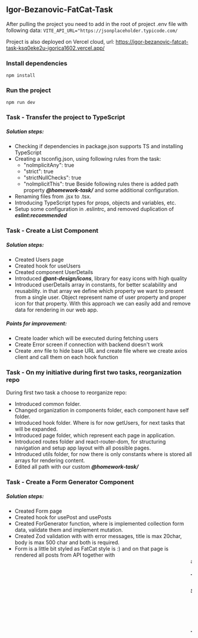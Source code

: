 ## Igor-Bezanovic-FatCat-Task

After pulling the project you need to add in the root of project .env file with following data:
`VITE_API_URL="https://jsonplaceholder.typicode.com/`

Project is also deployed on Vercel cloud, url:
https://igor-bezanovic-fatcat-task-ksq0eke2u-igorica1602.vercel.app/

### Install dependencies

`npm install`

### Run the project

`npm run dev`

### Task - Transfer the project to TypeScript

##### Solution steps:

-   Checking if dependencies in package.json supports TS and installing TypeScript
-   Creating a tsconfig.json, using following rules from the task:
    -   "noImplicitAny": true
    -   "strict": true
    -   "strictNullChecks": true
    -   "noImplicitThis": true
        Beside following rules there is added path property **_@homework-task/_** and some additional configuration.
-   Renaming files from .jsx to .tsx.
-   Introducing TypeScript types for props, objects and variables, etc.
-   Setup some configuration in .eslintrc, and removed duplication of **_eslint:recommended_**

### Task - Create a List Component

##### Solution steps:

-   Created Users page
-   Created hook for useUsers
-   Created component UserDetails
-   Introduced **_@ant-design/icons_**, library for easy icons with high quality
-   Introduced userDetails array in constants, for better scalability and reusability.
    in that array we define which property we want to present from a single user. Object represent name
    of user property and proper icon for that property. With this approach we can easily add and remove
    data for rendering in our web app.

##### Points for improvement:

-   Create loader which will be executed during fetching users
-   Create Error screen if connection with backend doesn't work
-   Create .env file to hide base URL and create file where we create axios client and call them on each hook function

### Task - On my initiative during first two tasks, reorganization repo

During first two task a choose to reorganize repo:

-   Introduced common folder.
-   Changed organization in components folder, each component have self folder.
-   Introduced hook folder. Where is for now getUsers, for next tasks that will be expanded.
-   Introduced page folder, which represent each page in application.
-   Introduced routes folder and react-router-dom, for structuring navigation and setup app layout with all possible pages.
-   Introduced utils folder, for now there is only constants where is stored all arrays for rendering content.
-   Edited all path with our custom **_@homework-task/_**

### Task - Create a Form Generator Component

##### Solution steps:

-   Created Form page
-   Created hook for usePost and usePosts
-   Created ForGenerator function, where is implemented collection form data, validate them and implement mutation.
-   Created Zod validation with with error messages, title is max 20char, body is max 500 char and both is required.
-   Form is a little bit styled as FatCat style is :) and on that page is rendered all posts from API together with <Marquee> and FatCat cats.

### Task - Create a Page Generator Component

##### Solution steps:

-   Created Page folder where is logic for this task
-   Introduced two props component array which represent each page, you can navigate via header
-   In code is implemented fallback fragments if some component doesn't exist to not break the app

### Task - On my initiative Not Found page is created look like FatCat 404 page
